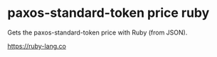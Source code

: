 # paxos-standard-token price ruby 

Gets the paxos-standard-token price with Ruby (from JSON).

https://ruby-lang.co
